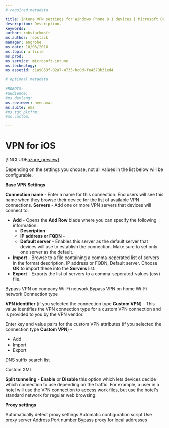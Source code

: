 ```yaml
---
# required metadata

title: Intune VPN settings for Windows Phone 8.1 devices | Microsoft Docs
description: Description.
keywords:
author: robstackmsft
ms.author: robstack
manager: angrobe
ms.date: 10/03/2016
ms.topic: article
ms.prod:
ms.service: microsoft-intune
ms.technology:
ms.assetid: c1a9053f-02a7-4735-bc0d-fe4573b31ed4

# optional metadata

#ROBOTS:
#audience:
#ms.devlang:
ms.reviewer: heenamac
ms.suite: ems
#ms.tgt_pltfrm:
#ms.custom:

---
```


# VPN for iOS

[!INCLUDE[azure_preview](../includes/azure_preview.md)]

Depending on the settings you choose, not all values in the list below will be configurable.

**Base VPN Settings**


**Connection name** - Enter a name for this connection. End users will see this name when they browse their device for the list of available VPN connections.
**Servers** - Add one or more VPN servers that devices will connect to.

- **Add** - Opens the **Add Row** blade where you can specify the following information:
	- **Description** - 
	- **IP address or FQDN** - 
	- **Default server** - Enables this server as the default server that devices will use to establish the connection. Make sure to set only one server as the default.
- **Import** - Browse to a file containing a comma-seperated list of servers in the format description, IP address or FQDN, Default server. Choose **OK** to import these into the **Servers** list.
- **Export** - Exports the list of servers to a comma-seperated-values (csv) file.

Bypass VPN on company Wi-Fi network
Bypass VPN on home Wi-Fi network
Connection type

**VPN identifier** (if you selected the connection type **Custom VPN**) - This value identifies the VPN connection type for a custom VPN connection and is provided to you by the VPN vendor.

Enter key and value pairs for the custom VPN attributes (if you selected the connection type **Custom VPN**) - 
- Add
- Import
- Export

DNS suffix search list

Custom XML



**Split tunneling** - **Enable** or **Disable** this option which lets devices decide which connection to use depending on the traffic. For example, a user in a hotel will use the VPN connection to access work files, but use the hotel's standard network for regular web browsing.




**Proxy settings**

Automatically detect proxy settings
Automatic configuration script
Use proxy server
Address
Port number
Bypass proxy for local addresses
